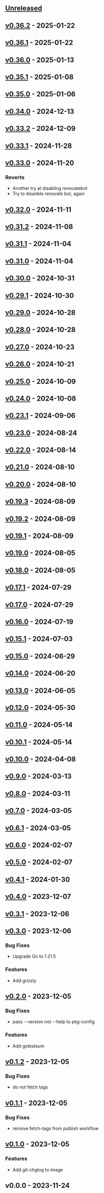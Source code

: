 <a name="unreleased"></a>
## [Unreleased]


<a name="v0.36.2"></a>
## [v0.36.2] - 2025-01-22

<a name="v0.36.1"></a>
## [v0.36.1] - 2025-01-22

<a name="v0.36.0"></a>
## [v0.36.0] - 2025-01-13

<a name="v0.35.1"></a>
## [v0.35.1] - 2025-01-08

<a name="v0.35.0"></a>
## [v0.35.0] - 2025-01-06

<a name="v0.34.0"></a>
## [v0.34.0] - 2024-12-13

<a name="v0.33.2"></a>
## [v0.33.2] - 2024-12-09

<a name="v0.33.1"></a>
## [v0.33.1] - 2024-11-28

<a name="v0.33.0"></a>
## [v0.33.0] - 2024-11-20
### Reverts
- Another try at disabling renovatebot
- Try to disanble renovate bot, again


<a name="v0.32.0"></a>
## [v0.32.0] - 2024-11-11

<a name="v0.31.2"></a>
## [v0.31.2] - 2024-11-08

<a name="v0.31.1"></a>
## [v0.31.1] - 2024-11-04

<a name="v0.31.0"></a>
## [v0.31.0] - 2024-11-04

<a name="v0.30.0"></a>
## [v0.30.0] - 2024-10-31

<a name="v0.29.1"></a>
## [v0.29.1] - 2024-10-30

<a name="v0.29.0"></a>
## [v0.29.0] - 2024-10-28

<a name="v0.28.0"></a>
## [v0.28.0] - 2024-10-28

<a name="v0.27.0"></a>
## [v0.27.0] - 2024-10-23

<a name="v0.26.0"></a>
## [v0.26.0] - 2024-10-21

<a name="v0.25.0"></a>
## [v0.25.0] - 2024-10-09

<a name="v0.24.0"></a>
## [v0.24.0] - 2024-10-08

<a name="v0.23.1"></a>
## [v0.23.1] - 2024-09-06

<a name="v0.23.0"></a>
## [v0.23.0] - 2024-08-24

<a name="v0.22.0"></a>
## [v0.22.0] - 2024-08-14

<a name="v0.21.0"></a>
## [v0.21.0] - 2024-08-10

<a name="v0.20.0"></a>
## [v0.20.0] - 2024-08-10

<a name="v0.19.3"></a>
## [v0.19.3] - 2024-08-09

<a name="v0.19.2"></a>
## [v0.19.2] - 2024-08-09

<a name="v0.19.1"></a>
## [v0.19.1] - 2024-08-09

<a name="v0.19.0"></a>
## [v0.19.0] - 2024-08-05

<a name="v0.18.0"></a>
## [v0.18.0] - 2024-08-05

<a name="v0.17.1"></a>
## [v0.17.1] - 2024-07-29

<a name="v0.17.0"></a>
## [v0.17.0] - 2024-07-29

<a name="v0.16.0"></a>
## [v0.16.0] - 2024-07-19

<a name="v0.15.1"></a>
## [v0.15.1] - 2024-07-03

<a name="v0.15.0"></a>
## [v0.15.0] - 2024-06-29

<a name="v0.14.0"></a>
## [v0.14.0] - 2024-06-20

<a name="v0.13.0"></a>
## [v0.13.0] - 2024-06-05

<a name="v0.12.0"></a>
## [v0.12.0] - 2024-05-30

<a name="v0.11.0"></a>
## [v0.11.0] - 2024-05-14

<a name="v0.10.1"></a>
## [v0.10.1] - 2024-05-14

<a name="v0.10.0"></a>
## [v0.10.0] - 2024-04-08

<a name="v0.9.0"></a>
## [v0.9.0] - 2024-03-13

<a name="v0.8.0"></a>
## [v0.8.0] - 2024-03-11

<a name="v0.7.0"></a>
## [v0.7.0] - 2024-03-05

<a name="v0.6.1"></a>
## [v0.6.1] - 2024-03-05

<a name="v0.6.0"></a>
## [v0.6.0] - 2024-02-07

<a name="v0.5.0"></a>
## [v0.5.0] - 2024-02-07

<a name="v0.4.1"></a>
## [v0.4.1] - 2024-01-30

<a name="v0.4.0"></a>
## [v0.4.0] - 2023-12-07

<a name="v0.3.1"></a>
## [v0.3.1] - 2023-12-06

<a name="v0.3.0"></a>
## [v0.3.0] - 2023-12-06
### Bug Fixes
- Upgrade Go to 1.21.5

### Features
- Add grizzly


<a name="v0.2.0"></a>
## [v0.2.0] - 2023-12-05
### Bug Fixes
- pass --version not --help to pkg-config

### Features
- Add gotestsum


<a name="v0.1.2"></a>
## [v0.1.2] - 2023-12-05
### Bug Fixes
- do not fetch tags


<a name="v0.1.1"></a>
## [v0.1.1] - 2023-12-05
### Bug Fixes
- remove fetch-tags from publish workflow


<a name="v0.1.0"></a>
## [v0.1.0] - 2023-12-05
### Features
- Add git-chglog to image


<a name="v0.0.0"></a>
## v0.0.0 - 2023-11-24

[Unreleased]: https://github.com/grafana/grafana-build-tools/compare/v0.36.2...HEAD
[v0.36.2]: https://github.com/grafana/grafana-build-tools/compare/v0.36.1...v0.36.2
[v0.36.1]: https://github.com/grafana/grafana-build-tools/compare/v0.36.0...v0.36.1
[v0.36.0]: https://github.com/grafana/grafana-build-tools/compare/v0.35.1...v0.36.0
[v0.35.1]: https://github.com/grafana/grafana-build-tools/compare/v0.35.0...v0.35.1
[v0.35.0]: https://github.com/grafana/grafana-build-tools/compare/v0.34.0...v0.35.0
[v0.34.0]: https://github.com/grafana/grafana-build-tools/compare/v0.33.2...v0.34.0
[v0.33.2]: https://github.com/grafana/grafana-build-tools/compare/v0.33.1...v0.33.2
[v0.33.1]: https://github.com/grafana/grafana-build-tools/compare/v0.33.0...v0.33.1
[v0.33.0]: https://github.com/grafana/grafana-build-tools/compare/v0.32.0...v0.33.0
[v0.32.0]: https://github.com/grafana/grafana-build-tools/compare/v0.31.2...v0.32.0
[v0.31.2]: https://github.com/grafana/grafana-build-tools/compare/v0.31.1...v0.31.2
[v0.31.1]: https://github.com/grafana/grafana-build-tools/compare/v0.31.0...v0.31.1
[v0.31.0]: https://github.com/grafana/grafana-build-tools/compare/v0.30.0...v0.31.0
[v0.30.0]: https://github.com/grafana/grafana-build-tools/compare/v0.29.1...v0.30.0
[v0.29.1]: https://github.com/grafana/grafana-build-tools/compare/v0.29.0...v0.29.1
[v0.29.0]: https://github.com/grafana/grafana-build-tools/compare/v0.28.0...v0.29.0
[v0.28.0]: https://github.com/grafana/grafana-build-tools/compare/v0.27.0...v0.28.0
[v0.27.0]: https://github.com/grafana/grafana-build-tools/compare/v0.26.0...v0.27.0
[v0.26.0]: https://github.com/grafana/grafana-build-tools/compare/v0.25.0...v0.26.0
[v0.25.0]: https://github.com/grafana/grafana-build-tools/compare/v0.24.0...v0.25.0
[v0.24.0]: https://github.com/grafana/grafana-build-tools/compare/v0.23.1...v0.24.0
[v0.23.1]: https://github.com/grafana/grafana-build-tools/compare/v0.23.0...v0.23.1
[v0.23.0]: https://github.com/grafana/grafana-build-tools/compare/v0.22.0...v0.23.0
[v0.22.0]: https://github.com/grafana/grafana-build-tools/compare/v0.21.0...v0.22.0
[v0.21.0]: https://github.com/grafana/grafana-build-tools/compare/v0.20.0...v0.21.0
[v0.20.0]: https://github.com/grafana/grafana-build-tools/compare/v0.19.3...v0.20.0
[v0.19.3]: https://github.com/grafana/grafana-build-tools/compare/v0.19.2...v0.19.3
[v0.19.2]: https://github.com/grafana/grafana-build-tools/compare/v0.19.1...v0.19.2
[v0.19.1]: https://github.com/grafana/grafana-build-tools/compare/v0.19.0...v0.19.1
[v0.19.0]: https://github.com/grafana/grafana-build-tools/compare/v0.18.0...v0.19.0
[v0.18.0]: https://github.com/grafana/grafana-build-tools/compare/v0.17.1...v0.18.0
[v0.17.1]: https://github.com/grafana/grafana-build-tools/compare/v0.17.0...v0.17.1
[v0.17.0]: https://github.com/grafana/grafana-build-tools/compare/v0.16.0...v0.17.0
[v0.16.0]: https://github.com/grafana/grafana-build-tools/compare/v0.15.1...v0.16.0
[v0.15.1]: https://github.com/grafana/grafana-build-tools/compare/v0.15.0...v0.15.1
[v0.15.0]: https://github.com/grafana/grafana-build-tools/compare/v0.14.0...v0.15.0
[v0.14.0]: https://github.com/grafana/grafana-build-tools/compare/v0.13.0...v0.14.0
[v0.13.0]: https://github.com/grafana/grafana-build-tools/compare/v0.12.0...v0.13.0
[v0.12.0]: https://github.com/grafana/grafana-build-tools/compare/v0.11.0...v0.12.0
[v0.11.0]: https://github.com/grafana/grafana-build-tools/compare/v0.10.1...v0.11.0
[v0.10.1]: https://github.com/grafana/grafana-build-tools/compare/v0.10.0...v0.10.1
[v0.10.0]: https://github.com/grafana/grafana-build-tools/compare/v0.9.0...v0.10.0
[v0.9.0]: https://github.com/grafana/grafana-build-tools/compare/v0.8.0...v0.9.0
[v0.8.0]: https://github.com/grafana/grafana-build-tools/compare/v0.7.0...v0.8.0
[v0.7.0]: https://github.com/grafana/grafana-build-tools/compare/v0.6.1...v0.7.0
[v0.6.1]: https://github.com/grafana/grafana-build-tools/compare/v0.6.0...v0.6.1
[v0.6.0]: https://github.com/grafana/grafana-build-tools/compare/v0.5.0...v0.6.0
[v0.5.0]: https://github.com/grafana/grafana-build-tools/compare/v0.4.1...v0.5.0
[v0.4.1]: https://github.com/grafana/grafana-build-tools/compare/v0.4.0...v0.4.1
[v0.4.0]: https://github.com/grafana/grafana-build-tools/compare/v0.3.1...v0.4.0
[v0.3.1]: https://github.com/grafana/grafana-build-tools/compare/v0.3.0...v0.3.1
[v0.3.0]: https://github.com/grafana/grafana-build-tools/compare/v0.2.0...v0.3.0
[v0.2.0]: https://github.com/grafana/grafana-build-tools/compare/v0.1.2...v0.2.0
[v0.1.2]: https://github.com/grafana/grafana-build-tools/compare/v0.1.1...v0.1.2
[v0.1.1]: https://github.com/grafana/grafana-build-tools/compare/v0.1.0...v0.1.1
[v0.1.0]: https://github.com/grafana/grafana-build-tools/compare/v0.0.0...v0.1.0

